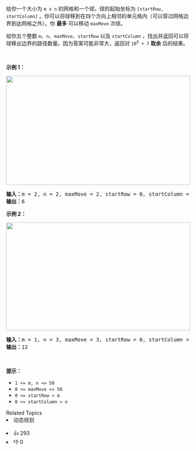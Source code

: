 <p>给你一个大小为 <code>m x n</code> 的网格和一个球。球的起始坐标为 <code>[startRow, startColumn]</code> 。你可以将球移到在四个方向上相邻的单元格内（可以穿过网格边界到达网格之外）。你 <strong>最多</strong> 可以移动 <code>maxMove</code> 次球。</p>

<p>给你五个整数 <code>m</code>、<code>n</code>、<code>maxMove</code>、<code>startRow</code> 以及 <code>startColumn</code> ，找出并返回可以将球移出边界的路径数量。因为答案可能非常大，返回对 <code>10<sup>9</sup> + 7</code> <strong>取余</strong> 后的结果。</p>

<p>&nbsp;</p>

<p><strong>示例 1：</strong></p> 
<img alt="" src="https://assets.leetcode.com/uploads/2021/04/28/out_of_boundary_paths_1.png" style="width: 500px; height: 296px;" /> 
<pre>
<strong>输入：</strong>m = 2, n = 2, maxMove = 2, startRow = 0, startColumn = 0
<strong>输出：</strong>6
</pre>

<p><strong>示例 2：</strong></p> 
<img alt="" src="https://assets.leetcode.com/uploads/2021/04/28/out_of_boundary_paths_2.png" style="width: 500px; height: 293px;" /> 
<pre>
<strong>输入：</strong>m = 1, n = 3, maxMove = 3, startRow = 0, startColumn = 1
<strong>输出：</strong>12
</pre>

<p>&nbsp;</p>

<p><strong>提示：</strong></p>

<ul> 
 <li><code>1 &lt;= m, n &lt;= 50</code></li> 
 <li><code>0 &lt;= maxMove &lt;= 50</code></li> 
 <li><code>0 &lt;= startRow &lt; m</code></li> 
 <li><code>0 &lt;= startColumn &lt; n</code></li> 
</ul>

<div><div>Related Topics</div><div><li>动态规划</li></div></div><br><div><li>👍 293</li><li>👎 0</li></div>